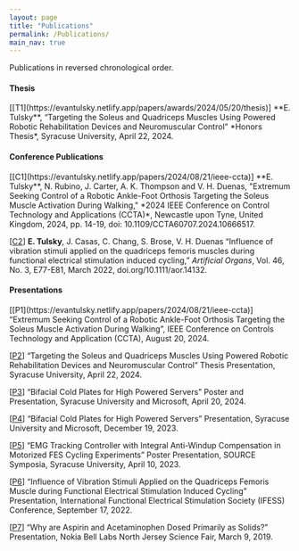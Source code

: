 ```yaml
---
layout: page
title: "Publications"
permalink: /Publications/
main_nav: true
---
```

Publications in reversed chronological order.

<h4>Thesis</h4>
[[T1](https://evantulsky.netlify.app/papers/awards/2024/05/20/thesis)] **E. Tulsky**, “Targeting the Soleus and Quadriceps Muscles Using Powered Robotic Rehabilitation Devices and Neuromuscular Control” *Honors Thesis*, Syracuse University, April 22, 2024.

<h4>Conference Publications</h4>
[[C1](https://evantulsky.netlify.app/papers/2024/08/21/ieee-ccta)] **E. Tulsky**, N. Rubino, J. Carter, A. K. Thompson and V. H. Duenas, "Extremum Seeking Control of a Robotic Ankle-Foot Orthosis Targeting the Soleus Muscle Activation During Walking," *2024 IEEE Conference on Control Technology and Applications (CCTA)*, Newcastle upon Tyne, United Kingdom, 2024, pp. 14-19, doi: 10.1109/CCTA60707.2024.10666517.

[[C2](https://evantulsky.netlify.app/papers/2021/09/20/ifess)] **E. Tulsky**, J. Casas, C. Chang, S. Brose, V. H. Duenas “Influence of vibration stimuli applied on the quadriceps femoris muscles during functional electrical stimulation induced cycling,” *Artificial Organs*, Vol. 46, No. 3, E77-E81, March 2022, doi.org/10.1111/aor.14132.

<h4>Presentations</h4>
[[P1](https://evantulsky.netlify.app/papers/2024/08/21/ieee-ccta)] “Extremum Seeking Control of a Robotic Ankle-Foot Orthosis Targeting the Soleus Muscle Activation During Walking”, IEEE Conference on Controls Technology and Application (CCTA), August 20, 2024.

[[P2](https://evantulsky.netlify.app/papers/awards/2024/05/20/thesis)]	“Targeting the Soleus and Quadriceps Muscles Using Powered Robotic Rehabilitation Devices and Neuromuscular Control” Thesis Presentation, Syracuse University, April 22, 2024.

[[P3](https://evantulsky.netlify.app/projects/2024/05/14/microsoft-project)]	“Bifacial Cold Plates for High Powered Servers” Poster and Presentation, Syracuse University and Microsoft, April 20, 2024.

[[P4](https://evantulsky.netlify.app/projects/2024/05/14/microsoft-project)]	“Bifacial Cold Plates for High Powered Servers” Presentation, Syracuse University and Microsoft, December 19, 2023.

[[P5](https://evantulsky.netlify.app/papers/2023/03/30/sourcesymposium)]	“EMG Tracking Controller with Integral Anti-Windup Compensation in Motorized FES Cycling Experiments” Poster Presentation, SOURCE Symposia, Syracuse University, April 10, 2023.

[[P6](https://evantulsky.netlify.app/papers/2021/09/20/ifess)]	“Influence of Vibration Stimuli Applied on the Quadriceps Femoris Muscle during Functional Electrical Stimulation Induced Cycling” Presentation, International Functional Electrical Stimulation Society (IFESS) Conference, September 17, 2022.

[[P7](https://evantulsky.netlify.app/projects/2019/05/19/science-research)]	“Why are Aspirin and Acetaminophen Dosed Primarily as Solids?” Presentation, Nokia Bell Labs North Jersey Science Fair, March 9, 2019.

